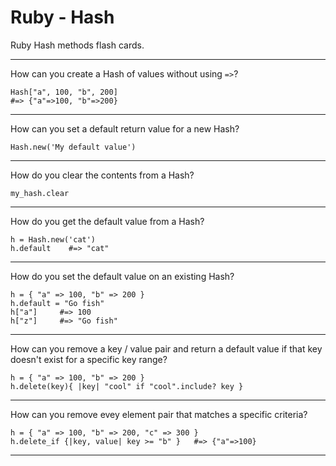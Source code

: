 # Ruby - Hash

Ruby Hash methods flash cards.

----

How can you create a Hash of values without using `=>`?


	Hash["a", 100, "b", 200]
	#=> {"a"=>100, "b"=>200}

----

How can you set a default return value for a new Hash?


	Hash.new('My default value')

----

How do you clear the contents from a Hash?


	my_hash.clear

----

How do you get the default value from a Hash?


	h = Hash.new('cat')
	h.default    #=> "cat"

----

How do you set the default value on an existing Hash?


	h = { "a" => 100, "b" => 200 }
	h.default = "Go fish"
	h["a"]     #=> 100
	h["z"]     #=> "Go fish"

----

How can you remove a key / value pair and return a default value if that key doesn't exist for a specific key range?


	h = { "a" => 100, "b" => 200 }
	h.delete(key){ |key| "cool" if "cool".include? key }

----

How can you remove evey element pair that matches a specific criteria?


	h = { "a" => 100, "b" => 200, "c" => 300 }
	h.delete_if {|key, value| key >= "b" }   #=> {"a"=>100}

----




